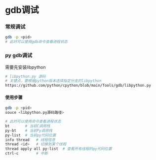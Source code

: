 # gdb调试

### 常规调试
```bash
gdb -p <pid>
# 此时可以使用gdb命令查看进程状态
```

### py gdb调试
需要先安装libpython
```bash
# libpython.py 源码
# 关键点，要根据python版本选择指定分支的libpython
https://github.com/python/cpython/blob/main/Tools/gdb/libpython.py
```

#### 使用步骤
```bash
gdb -p <pid>
souce <libpython.py源码路径>

# 此时可以使用命令查看进程状态
bt       # 当前C调用栈
py-bt    # 当前Py调用栈
py-list  # 当前py代码位置
info thread   # 线程信息
thread <id>   # 切换到某个线程
thread apply all py-list  # 查看所有线程的py代码位置
ctrl-c        # 中断
```